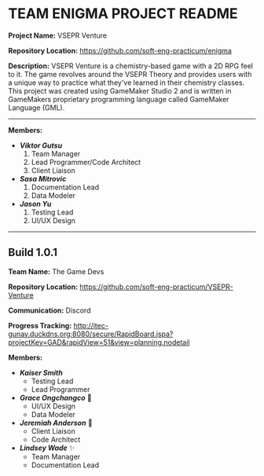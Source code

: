 # TEAM ENIGMA PROJECT README

**Project Name:** VSEPR Venture

**Repository Location:** https://github.com/soft-eng-practicum/enigma

**Description:** VSEPR Venture is a chemistry-based game with a 2D RPG feel to it. The game revolves around the VSEPR Theory and provides users with a unique way to practice what they've learned in their chemistry classes.
This project was created using GameMaker Studio 2 and is written in GameMakers proprietary programming language called GameMaker Language (GML).

***

**Members:**
* ***Viktor Gutsu***
  1. Team Manager
  2. Lead Programmer/Code Architect
  3. Client Liaison
* ***Sasa Mitrovic***
  1. Documentation Lead
  2. Data Modeler
* ***Jason Yu***
  1. Testing Lead
  2. UI/UX Design


***  

## Build 1.0.1

**Team Name:** The Game Devs

**Repository Location:** https://github.com/soft-eng-practicum/VSEPR-Venture

**Communication:** Discord

**Progress Tracking:** http://itec-gunay.duckdns.org:8080/secure/RapidBoard.jspa?projectKey=GAD&rapidView=51&view=planning.nodetail

**Members:**

* ***Kaiser Smith***
  * Testing Lead
  * Lead Programmer
* ***Grace Ongchangco*** :rabbit:
  * UI/UX Design
  * Data Modeler
* ***Jeremiah Anderson*** :hankey:
  * Client Liaison
  * Code Architect
* ***Lindsey Wade*** :sparkles:
  * Team Manager
  * Documentation Lead
